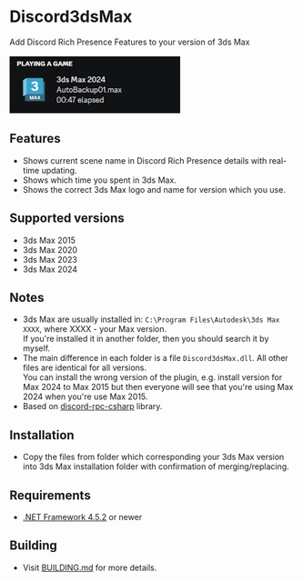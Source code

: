# Discord3dsMax
Add Discord Rich Presence Features to your version of 3ds Max<br /><br />
<img src="screenshot.png" />

## Features
* Shows current scene name in Discord Rich Presence details with real-time updating.
* Shows which time you spent in 3ds Max.
* Shows the correct 3ds Max logo and name for version which you use.

## Supported versions
* 3ds Max 2015
* 3ds Max 2020
* 3ds Max 2023
* 3ds Max 2024

## Notes
* 3ds Max are usually installed in: `C:\Program Files\Autodesk\3ds Max XXXX`, where XXXX - your Max version.<br />If you're installed it in another folder, then you should search it by myself.
* The main difference in each folder is a file `Discord3dsMax.dll`. All other files are identical for all versions.<br />You can install the wrong version of the plugin, e.g. install version for Max 2024 to Max 2015 but then everyone will see that you're using Max 2024 when you're use Max 2015.
* Based on <a href="https://github.com/Lachee/discord-rpc-csharp">discord-rpc-csharp</a> library.

## Installation
* Copy the files from folder which corresponding your 3ds Max version into 3ds Max installation folder with confirmation of merging/replacing.

## Requirements
* <a href="https://dotnet.microsoft.com/en-us/download/dotnet-framework/net452" target="_blank">.NET Framework 4.5.2</a> or newer

## Building
* Visit <a href="BUILDING.md">BUILDING.md</a> for more details.
